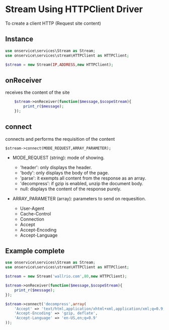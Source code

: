 # Stream Using HTTPClient Driver
To create a client HTTP (Request site content)

## Instance 

```php
use onservice\services\Stream as Stream;
use onservice\services\stream\HTTPClient as HTTPClient;

$stream = new Stream(IP,ADDRESS,new HTTPClient);
```

## onReceiver
receives the content of the site

```php
	$stream->onReceiver(function($message,$scopeStream){
		print_r($message);
	});
```

## connect
connects and performs the requisition of the content

	$stream->connect(MODE_REQUEST,ARRAY_PARAMETER);

- MODE_REQUEST (string): 
mode of showing.

	- 'header':	only displays the header.
	- 'body':	only displays the body of the page.
	- 'parse':	it exempts all content from the response as an array.
	- 'decompress':	if gzip is enabled, unzip the document body.
	- null:	displays the content of the response purely.

- ARRAY_PARAMETER (array):
parameters to send on requesition.

	- User-Agent
	- Cache-Control
	- Connection
	- Accept
	- Accept-Encoding
	- Accept-Language


## Example complete 

```php
use onservice\services\Stream as Stream;
use onservice\services\stream\HTTPClient as HTTPClient;

$stream = new Stream('wallrio.com',80,new HTTPClient);

$stream->onReceiver(function($message,$scopeStream){
	print_r($message);
});

$stream->connect('decompress',array(
	'Accept' => 'text/html,application/xhtml+xml,application/xml;q=0.9,image/webp,image/apng,*/*;q=0.8',
	'Accept-Encoding' => 'gzip, deflate',
	'Accept-Language' => 'en-US,en;q=0.9'
));
```
